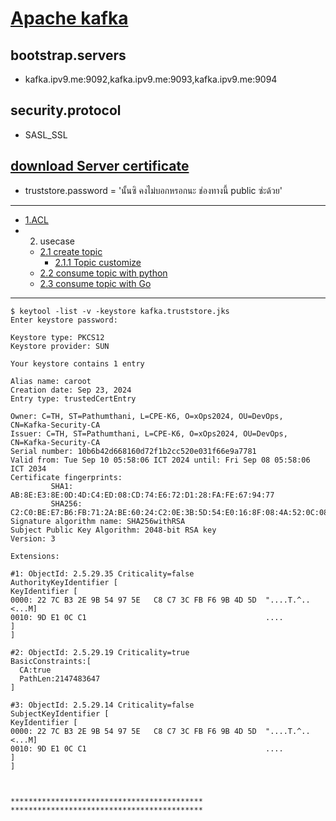 # [Apache kafka](https://kafka.apache.org/)
## bootstrap.servers
- kafka.ipv9.me:9092,kafka.ipv9.me:9093,kafka.ipv9.me:9094
## security.protocol
- SASL_SSL
## [download Server certificate](http://sp06.ipv9.xyz/keys/kafka.truststore.jks)
- truststore.password = 'นั้นซิ คงไม่บอกหรอกนะ ช่องทางนี้ public ซ่ะด้วย'
  
---
- [1.ACL](./ACL-topic/1.ACL-k0100-test.md)
- 2. usecase
  - [2.1 create topic](./LogCentral-usercase/1.Create-Topic.md)
    - [2.1.1 Topic customize](./Topic-mgmt/logCentral.md)
  - [2.2 consume topic with python](./kafka-log-process-Python/)
  - [2.3 consume topic with Go](./kafka-log-process-Go/)

---
```
$ keytool -list -v -keystore kafka.truststore.jks
Enter keystore password:  
```
```result
Keystore type: PKCS12
Keystore provider: SUN

Your keystore contains 1 entry

Alias name: caroot
Creation date: Sep 23, 2024
Entry type: trustedCertEntry

Owner: C=TH, ST=Pathumthani, L=CPE-K6, O=xOps2024, OU=DevOps, CN=Kafka-Security-CA
Issuer: C=TH, ST=Pathumthani, L=CPE-K6, O=xOps2024, OU=DevOps, CN=Kafka-Security-CA
Serial number: 10b6b42d668160d72f1b2cc520e031f66e9a7781
Valid from: Tue Sep 10 05:58:06 ICT 2024 until: Fri Sep 08 05:58:06 ICT 2034
Certificate fingerprints:
         SHA1: AB:8E:E3:8E:0D:4D:C4:ED:08:CD:74:E6:72:D1:28:FA:FE:67:94:77
         SHA256: C2:C0:BE:E7:B6:FB:71:2A:BE:60:24:C2:0E:3B:5D:54:E0:16:8F:08:4A:52:0C:08:78:AA:50:61:49:AB:B8:2F
Signature algorithm name: SHA256withRSA
Subject Public Key Algorithm: 2048-bit RSA key
Version: 3

Extensions: 

#1: ObjectId: 2.5.29.35 Criticality=false
AuthorityKeyIdentifier [
KeyIdentifier [
0000: 22 7C B3 2E 9B 54 97 5E   C8 C7 3C FB F6 9B 4D 5D  "....T.^..<...M]
0010: 9D E1 0C C1                                        ....
]
]

#2: ObjectId: 2.5.29.19 Criticality=true
BasicConstraints:[
  CA:true
  PathLen:2147483647
]

#3: ObjectId: 2.5.29.14 Criticality=false
SubjectKeyIdentifier [
KeyIdentifier [
0000: 22 7C B3 2E 9B 54 97 5E   C8 C7 3C FB F6 9B 4D 5D  "....T.^..<...M]
0010: 9D E1 0C C1                                        ....
]
]



*******************************************
*******************************************

```